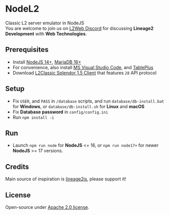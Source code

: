 # NodeL2
Classic L2 server emulator in NodeJS  
You are welcome to join us on [L2Web Discord](https://discord.com/invite/nxsWZe84ZX) for discussing **Lineage2 Development** with **Web Technologies**.

## Prerequisites
* Install [NodeJS 14+](https://nodejs.org/en/), [MariaDB 16+](https://mariadb.org/download/?t=mariadb&p=mariadb&r=10.6.11)
* For convenience, also install [MS Visual Studio Code](https://code.visualstudio.com/download), and [TablePlus](https://tableplus.com/download)
* Download [L2Classic Splendor 1.5 Client](https://drive.google.com/file/d/1gESVzhTnRUG08y9Yl0pyhiDGQhbGOg0m/view?usp=sharing) that features `28` API protocol

## Setup
* Fix `USER`, and `PASS` in `/database` scripts, and run `database/db-install.bat` for **Windows**, or `database/db-install.sh` for **Linux** and **macOS**
* Fix **Database password** in `config/config.ini`
* Run `npm install -i`

## Run
* Launch `npm run node` for **NodeJS** <= 16, or `npm run node17+` for newer **NodeJS** >= 17 versions.

## Credits
Main source of inspiration is <a href="https://github.com/lineage2js/lineage2js">lineage2js</a>, please support it!

## License
Open-source under [Apache 2.0 license](https://www.apache.org/licenses/LICENSE-2.0).
